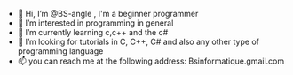 - 👋 Hi, I’m @BS-angle , I'm a beginner programmer
- 👀 I’m interested in programming in general
- 🌱 I’m currently learning c,c++ and the c#
- 💞️ I’m looking for tutorials in C, C++, C# and also any other type of programming language 
- 📫 you can reach me at the following address: Bsinformatique.gmail.com

<!---
BS-angle/BS-angle is a ✨ special ✨ repository because its `README.md` (this file) appears on your GitHub profile.
You can click the Preview link to take a look at your changes.
--->
